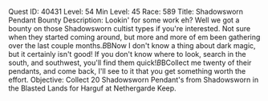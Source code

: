 Quest ID: 40431
Level: 54
Min Level: 45
Race: 589
Title: Shadowsworn Pendant Bounty
Description: Lookin' for some work eh? Well we got a bounty on those Shadowsworn cultist types if you're interested. Not sure when they started coming around, but more and more of em been gathering over the last couple months.$B$BNow I don't know a thing about dark magic, but it certainly isn't good! If you don't know where to look, search in the south, and southwest, you'll find them quick!$B$BCollect me twenty of their pendants, and come back, I'll see to it that you get something worth the effort.
Objective: Collect 20 Shadowsworn Pendant's from Shadowsworn in the Blasted Lands for Harguf at Nethergarde Keep.
